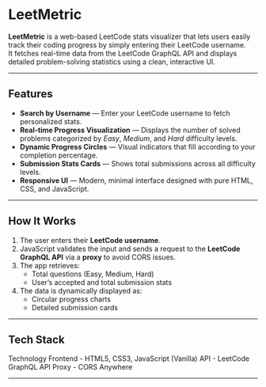 # LeetMetric

**LeetMetric** is a web-based LeetCode stats visualizer that lets users easily track their coding progress by simply entering their LeetCode username.  
It fetches real-time data from the LeetCode GraphQL API and displays detailed problem-solving statistics using a clean, interactive UI.

---

## Features

-  **Search by Username** — Enter your LeetCode username to fetch personalized stats.  
- **Real-time Progress Visualization** — Displays the number of solved problems categorized by *Easy*, *Medium*, and *Hard* difficulty levels.  
-  **Dynamic Progress Circles** — Visual indicators that fill according to your completion percentage.  
-  **Submission Stats Cards** — Shows total submissions across all difficulty levels.  
-  **Responsive UI** — Modern, minimal interface designed with pure HTML, CSS, and JavaScript.

---

## How It Works

1. The user enters their **LeetCode username**.  
2. JavaScript validates the input and sends a request to the **LeetCode GraphQL API** via a **proxy** to avoid CORS issues.  
3. The app retrieves:  
   - Total questions (Easy, Medium, Hard)  
   - User’s accepted and total submission stats  
4. The data is dynamically displayed as:  
   - Circular progress charts  
   - Detailed submission cards  

---

##  Tech Stack

Technology 
Frontend - HTML5, CSS3, JavaScript (Vanilla) 
API - LeetCode GraphQL API 
Proxy - CORS Anywhere 

---

